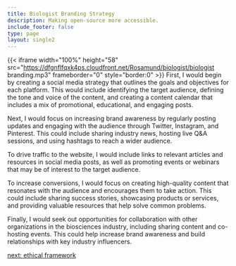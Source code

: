 ```yaml
---
title: Biologist Branding Strategy
description: Making open-source more accessible.
include_footer: false
type: page
layout: single2
---
```


{{< iframe width="100%" height="58" src="https://dfgnflfqxk4ps.cloudfront.net/Rosamund/biologist/biologist branding.mp3" frameborder="0" style="border:0" >}}
First, I would begin by creating a social media strategy that outlines the goals and objectives for each platform. This would include identifying the target audience, defining the tone and voice of the content, and creating a content calendar that includes a mix of promotional, educational, and engaging posts.

Next, I would focus on increasing brand awareness by regularly posting updates and engaging with the audience through Twitter, Instagram, and Pinterest. This could include sharing industry news, hosting live Q&A sessions, and using hashtags to reach a wider audience.

To drive traffic to the website, I would include links to relevant articles and resources in social media posts, as well as promoting events or webinars that may be of interest to the target audience.

To increase conversions, I would focus on creating high-quality content that resonates with the audience and encourages them to take action. This could include sharing success stories, showcasing products or services, and providing valuable resources that help solve common problems.

Finally, I would seek out opportunities for collaboration with other organizations in the biosciences industry, including sharing content and co-hosting events. This could help increase brand awareness and build relationships with key industry influencers.


<a href="https://workdojos.com/biologist/ethics">next: ethical framework</a>
